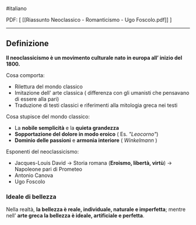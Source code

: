 #italiano

PDF: \[ [[Riassunto Neoclassico - Romanticismo - Ugo Foscolo.pdf]] ]

---

## Definizione
**Il neoclassicismo è un movimento culturale nato in europa all’ inizio del 1800.**

Cosa comporta:
- Rilettura del mondo classico
- Imitazione dell' arte classica ( differenza con gli umanisti che pensavano di essere alla pari)
- Traduzione di testi classici e riferimenti alla mitologia greca nei testi

Cosa stupisce del mondo classico:
- La **nobile semplicità** e la **quieta grandezza** 
- **Sopportazione del dolore in modo eroico** ( Es. *"Leocorno"*)
- **Dominio delle passioni** e **armonia interiore** ( *Winkelmann* )

Esponenti del neoclassicismo:
- Jacques-Louis David -> Storia romana (**Eroismo, libertà, virtù**) -> Napoleone pari di Prometeo
- Antonio Canova
- Ugo Foscolo

### Ideale di bellezza
Nella realtà, **la bellezza è reale, individuale, naturale e imperfetta**;  mentre nell’ **arte greca la bellezza è ideale, artificiale e perfetta**.